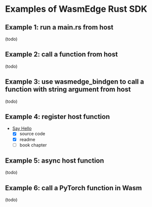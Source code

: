 # Examples of WasmEdge Rust SDK

## Example 1: run a main.rs from host

(todo)

## Example 2: call a function from host

(todo)

## Example 3: use wasmedge_bindgen to call a function with string argument from host

(todo)

## Example 4: register host function

- [Say Hello](say_hello/README.md)
  - [x] source code
  - [x] readme
  - [ ] book chapter

## Example 5: async host function

(todo)

## Example 6: call a PyTorch function in Wasm

(todo)
